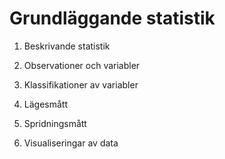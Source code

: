 # Grundläggande statistik

1. Beskrivande statistik

1. Observationer och variabler

2. Klassifikationer av variabler

3. Lägesmått

4. Spridningsmått

5. Visualiseringar av data